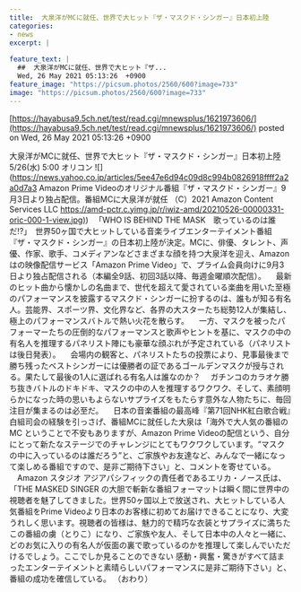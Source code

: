 ```yaml
---
title:  大泉洋がMCに就任、世界で大ヒット『ザ・マスクド・シンガー』日本初上陸  
categories:
- news
excerpt: |
  
feature_text: |
  ##  大泉洋がMCに就任、世界で大ヒット『ザ...
  Wed, 26 May 2021 05:13:26  +0900
feature_image: "https://picsum.photos/2560/600?image=733"
image: "https://picsum.photos/2560/600?image=733"
---
```


[https://hayabusa9.5ch.net/test/read.cgi/mnewsplus/1621973606/](https://hayabusa9.5ch.net/test/read.cgi/mnewsplus/1621973606/)
posted on Wed, 26 May 2021 05:13:26  +0900

<!--more-->

大泉洋がMCに就任、世界で大ヒット『ザ・マスクド・シンガー』日本初上陸 5/26(水) 5:00 オリコン ![](https://news.yahoo.co.jp/articles/5ee47e6d94c09d8c994b0826918ffff2a2a0d7a3 Amazon Prime Videoのオリジナル番組『ザ・マスクド・シンガー』9月3日より独占配信。番組MCに大泉洋が就任 （C）2021 Amazon Content Services LLC [https://amd-pctr.c.yimg.jp/r/iwiz-amd/20210526-00000331-oric-000-1-view.jpg)](https://amd-pctr.c.yimg.jp/r/iwiz-amd/20210526-00000331-oric-000-1-view.jpg)) 　「WHO IS BEHIND THE MASK　歌っているのは誰だ!?」　世界50ヶ国で大ヒットしている音楽ライブエンターテイメント番組『ザ・マスクド・シンガー』の日本初上陸が決定。MCに、俳優、タレント、声優、作家、歌手、コメディアンなどさまざまな顔を持つ大泉洋を迎え、Amazonはの映像配信サービス「Amazon Prime Video」で、プライム会員向けに9月3日より独占配信される（本編全9話、初回3話以降、毎週金曜順次配信）。 　最新のヒット曲から懐かしの名曲まで、世代を超えて愛されている楽曲を用いた至極のパフォーマンスを披露するマスクド・シンガーに扮するのは、誰もが知る有名人。芸能界、スポーツ界、文化界など、各界の大スターたち総勢12人が集結し、極上のパフォーマンスバトルで熱い火花を散らす。 　一方、マスクを被ったパフォーマーたちの圧倒的なパフォーマンスと歌声やヒントを基に、マスクの中の有名人を推理するパネリスト陣にも豪華な顔ぶれが予定されている（パネリストは後日発表）。 　会場内の観客と、パネリストたちの投票により、見事最後まで勝ち残ったベストシンガーには優勝者の証であるゴールデンマスクが授与される。果たして最後の1人に選ばれる有名人は誰なのか？ 　ガチンコのカラオケ勝ち抜きバトルのドキドキ、マスクの中の人を推理するワクワク、そして、素顔明らかになった時の思いもよらないサプライズをもたらす意外な人物たちに、毎回注目が集まるのは必至だ。 　日本の音楽番組の最高峰『第71回NHK紅白歌合戦』白組司会の経験を引っさげ、番組MCに就任した大泉は「海外で大人気の番組のMC ということで不安もありますが、Amazon Prime Videoの配信という、自分にとって新たなステージでのチャレンジにとてもワクワクしています。“マスクの中に入っているのは誰だろう”と、ご家族やお友達など、みんなで一緒になって楽しめる番組ですので、是非ご期待下さい」と、コメントを寄せている。 　Amazon スタジオ アジアパシフィックの責任者であるエリカ・ノース氏は、「THE MASKED SINGER の大胆で斬新な番組フォーマットは瞬く間に世界中の視聴者を魅了してきました。世界50ヶ国以上で放送され、大ヒットしている人気番組をPrime Videoより日本のお客様に初めてお届けできることになり、大変うれしく思います。視聴者の皆様は、魅力的で精巧な衣装とサプライズに満ちたこの番組の虜（とりこ）になり、ご家族や友人、そして日本中の人々と一緒に、どのお気に入りの有名人が仮面の裏で歌っているのかを推理して楽しんでいただけるでしょう。ここでしか見ることのできない 感動・興奮・驚きがすべて詰まったエンターテイメントと素晴らしいパフォーマンスに是非ご期待下さい」と、番組の成功を確信している。 （おわり）
